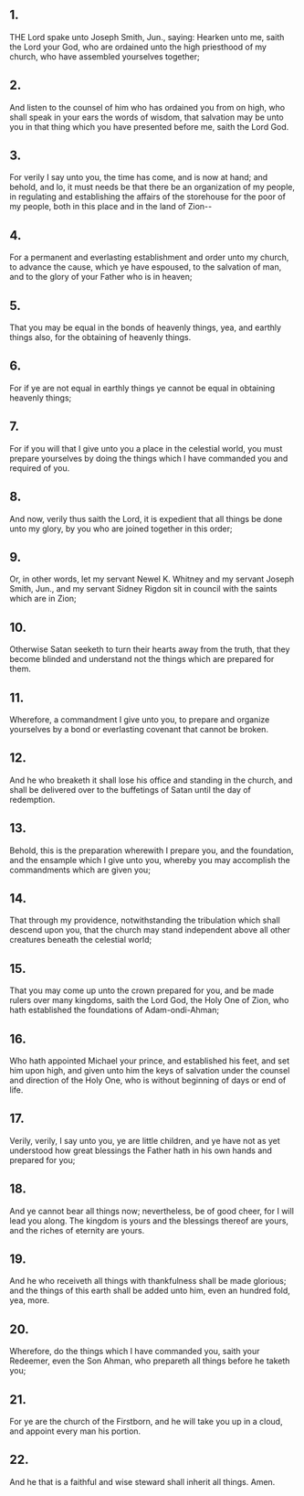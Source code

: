 ## 1.
THE Lord spake unto Joseph Smith, Jun., saying: Hearken unto me, saith the Lord your God, who are ordained unto the high priesthood of my church, who have assembled yourselves together;
## 2.
And listen to the counsel of him who has ordained you from on high, who shall speak in your ears the words of wisdom, that salvation may be unto you in that thing which you have presented before me, saith the Lord God.
## 3.
For verily I say unto you, the time has come, and is now at hand; and behold, and lo, it must needs be that there be an organization of my people, in regulating and establishing the affairs of the storehouse for the poor of my people, both in this place and in the land of Zion--
## 4.
For a permanent and everlasting establishment and order unto my church, to advance the cause, which ye have espoused, to the salvation of man, and to the glory of your Father who is in heaven;
## 5.
That you may be equal in the bonds of heavenly things, yea, and earthly things also, for the obtaining of heavenly things.
## 6.
For if ye are not equal in earthly things ye cannot be equal in obtaining heavenly things;
## 7.
For if you will that I give unto you a place in the celestial world, you must prepare yourselves by doing the things which I have commanded you and required of you.
## 8.
And now, verily thus saith the Lord, it is expedient that all things be done unto my glory, by you who are joined together in this order;
## 9.
Or, in other words, let my servant Newel K. Whitney and my servant Joseph Smith, Jun., and my servant Sidney Rigdon sit in council with the saints which are in Zion;
## 10.
Otherwise Satan seeketh to turn their hearts away from the truth, that they become blinded and understand not the things which are prepared for them.
## 11.
Wherefore, a commandment I give unto you, to prepare and organize yourselves by a bond or everlasting covenant that cannot be broken.
## 12.
And he who breaketh it shall lose his office and standing in the church, and shall be delivered over to the buffetings of Satan until the day of redemption.
## 13.
Behold, this is the preparation wherewith I prepare you, and the foundation, and the ensample which I give unto you, whereby you may accomplish the commandments which are given you;
## 14.
That through my providence, notwithstanding the tribulation which shall descend upon you, that the church may stand independent above all other creatures beneath the celestial world;
## 15.
That you may come up unto the crown prepared for you, and be made rulers over many kingdoms, saith the Lord God, the Holy One of Zion, who hath established the foundations of Adam-ondi-Ahman;
## 16.
Who hath appointed Michael your prince, and established his feet, and set him upon high, and given unto him the keys of salvation under the counsel and direction of the Holy One, who is without beginning of days or end of life.
## 17.
Verily, verily, I say unto you, ye are little children, and ye have not as yet understood how great blessings the Father hath in his own hands and prepared for you;
## 18.
And ye cannot bear all things now; nevertheless, be of good cheer, for I will lead you along. The kingdom is yours and the blessings thereof are yours, and the riches of eternity are yours.
## 19.
And he who receiveth all things with thankfulness shall be made glorious; and the things of this earth shall be added unto him, even an hundred fold, yea, more.
## 20.
Wherefore, do the things which I have commanded you, saith your Redeemer, even the Son Ahman, who prepareth all things before he taketh you;
## 21.
For ye are the church of the Firstborn, and he will take you up in a cloud, and appoint every man his portion.
## 22.
And he that is a faithful and wise steward shall inherit all things. Amen.
